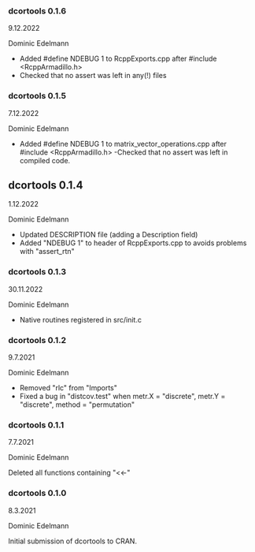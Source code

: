 ### dcortools 0.1.6

9.12.2022

Dominic Edelmann

- Added #define NDEBUG 1 to RcppExports.cpp after #include <RcppArmadillo.h>
- Checked that no assert was left in any(!) files 

### dcortools 0.1.5

7.12.2022

Dominic Edelmann

- Added #define NDEBUG 1 to matrix_vector_operations.cpp after #include <RcppArmadillo.h>
-Checked that no assert was left in compiled code.

## dcortools 0.1.4

1.12.2022

Dominic Edelmann

- Updated DESCRIPTION file (adding a Description field)
- Added "NDEBUG 1" to header of RcppExports.cpp to avoids problems with "assert_rtn" 


### dcortools 0.1.3

30.11.2022

Dominic Edelmann

- Native routines registered in src/init.c


### dcortools 0.1.2

9.7.2021

Dominic Edelmann

- Removed "rlc" from "Imports"
- Fixed a bug in "distcov.test" when metr.X = "discrete", metr.Y = "discrete",
  method = "permutation"



### dcortools 0.1.1

7.7.2021

Dominic Edelmann

Deleted all functions containing "<<-"


### dcortools 0.1.0

8.3.2021

Dominic Edelmann

Initial submission of dcortools to CRAN.

